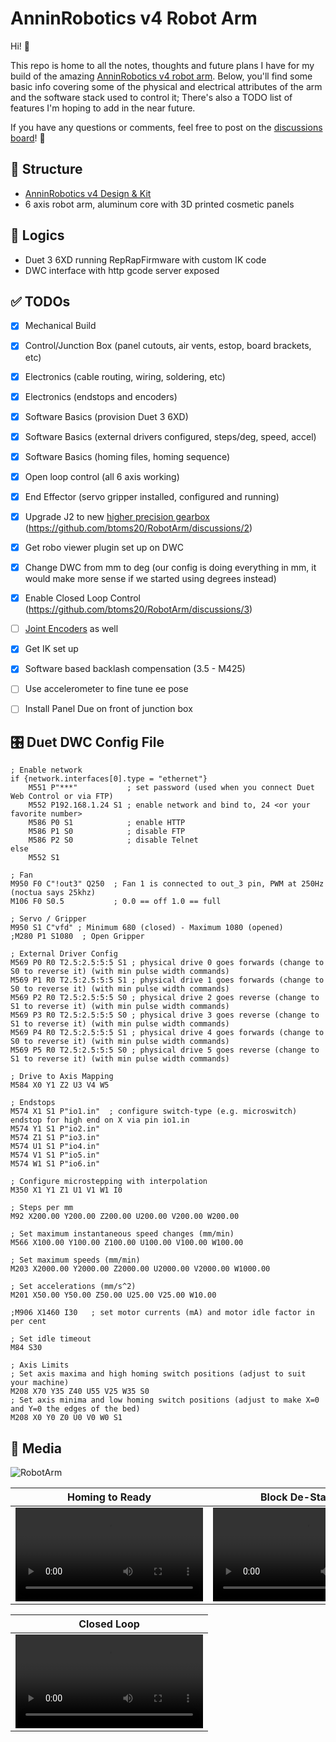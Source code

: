 # AnninRobotics v4 Robot Arm   
   
Hi! 👋
 
This repo is home to all the notes, thoughts and future plans I have for my build of the amazing [AnninRobotics v4 robot arm](https://www.anninrobotics.com). Below, you'll find some basic info covering some of the physical and electrical attributes of the arm and the software stack used to control it; There's also a TODO list of features I'm hoping to add in the near future.  

If you have any questions or comments, feel free to post on the [discussions board](https://github.com/btoms20/RobotArm/discussions)! 🙋
   
## 🦾 Structure
- [AnninRobotics v4 Design & Kit](https://www.anninrobotics.com)
- 6 axis robot arm, aluminum core with 3D printed cosmetic panels
   
## 🧠 Logics   
- Duet 3 6XD running RepRapFirmware with custom IK code    
- DWC interface with http gcode server exposed
   
   
## ✅ TODOs   
- [x] Mechanical Build
- [x] Control/Junction Box (panel cutouts, air vents, estop, board brackets, etc)
- [x] Electronics (cable routing, wiring, soldering, etc)
- [x] Electronics (endstops and encoders)
- [x] Software Basics (provision Duet 3 6XD)
- [x] Software Basics (external drivers configured, steps/deg, speed, accel)
- [x] Software Basics (homing files, homing sequence)
- [x] Open loop control (all 6 axis working)
- [x] End Effector (servo gripper installed, configured and running)
- [x] Upgrade J2 to new [higher precision gearbox](https://www.anninrobotics.com/post/j2-gearbox-update) (https://github.com/btoms20/RobotArm/discussions/2) 
- [x] Get robo viewer plugin set up on DWC   
- [x] Change DWC from mm to deg (our config is doing everything in mm, it would make more sense if we started using degrees instead)   
- [x] Enable Closed Loop Control (https://github.com/btoms20/RobotArm/discussions/3)
- [ ] [Joint Encoders](https://github.com/ongdexter/ar3_hardware_mods) as well
- [x] Get IK set up    
- [x] Software based backlash compensation (3.5 - M425)
- [ ] Use accelerometer to fine tune ee pose
- [ ] Install Panel Due on front of junction box 

   
## 🎛️ Duet DWC Config File   
```
; Enable network
if {network.interfaces[0].type = "ethernet"}
	M551 P"***"           ; set password (used when you connect Duet Web Control or via FTP)
	M552 P192.168.1.24 S1 ; enable network and bind to, 24 <or your favorite number>
	M586 P0 S1            ; enable HTTP
	M586 P1 S0            ; disable FTP
	M586 P2 S0            ; disable Telnet
else
    M552 S1

; Fan
M950 F0 C"!out3" Q250  ; Fan 1 is connected to out_3 pin, PWM at 250Hz (noctua says 25khz)
M106 F0 S0.5           ; 0.0 == off 1.0 == full

; Servo / Gripper
M950 S1 C"vfd" ; Minimum 680 (closed) - Maximum 1080 (opened)
;M280 P1 S1080  ; Open Gripper 

; External Driver Config
M569 P0 R0 T2.5:2.5:5:5 S1 ; physical drive 0 goes forwards (change to S0 to reverse it) (with min pulse width commands)
M569 P1 R0 T2.5:2.5:5:5 S1 ; physical drive 1 goes forwards (change to S0 to reverse it) (with min pulse width commands)
M569 P2 R0 T2.5:2.5:5:5 S0 ; physical drive 2 goes reverse (change to S1 to reverse it) (with min pulse width commands)
M569 P3 R0 T2.5:2.5:5:5 S0 ; physical drive 3 goes reverse (change to S1 to reverse it) (with min pulse width commands)
M569 P4 R0 T2.5:2.5:5:5 S1 ; physical drive 4 goes forwards (change to S0 to reverse it) (with min pulse width commands)
M569 P5 R0 T2.5:2.5:5:5 S0 ; physical drive 5 goes reverse (change to S1 to reverse it) (with min pulse width commands)

; Drive to Axis Mapping
M584 X0 Y1 Z2 U3 V4 W5 

; Endstops
M574 X1 S1 P"io1.in"  ; configure switch-type (e.g. microswitch) endstop for high end on X via pin io1.in
M574 Y1 S1 P"io2.in"
M574 Z1 S1 P"io3.in"
M574 U1 S1 P"io4.in"
M574 V1 S1 P"io5.in"
M574 W1 S1 P"io6.in"

; Configure microstepping with interpolation
M350 X1 Y1 Z1 U1 V1 W1 I0  

; Steps per mm
M92 X200.00 Y200.00 Z200.00 U200.00 V200.00 W200.00

; Set maximum instantaneous speed changes (mm/min)
M566 X100.00 Y100.00 Z100.00 U100.00 V100.00 W100.00

; Set maximum speeds (mm/min)
M203 X2000.00 Y2000.00 Z2000.00 U2000.00 V2000.00 W1000.00

; Set accelerations (mm/s^2)
M201 X50.00 Y50.00 Z50.00 U25.00 V25.00 W10.00      

;M906 X1460 I30   ; set motor currents (mA) and motor idle factor in per cent

; Set idle timeout
M84 S30          

; Axis Limits
; Set axis maxima and high homing switch positions (adjust to suit your machine)
M208 X70 Y35 Z40 U55 V25 W35 S0 
; Set axis minima and low homing switch positions (adjust to make X=0 and Y=0 the edges of the bed)
M208 X0 Y0 Z0 U0 V0 W0 S1 
```
   
## 📸 Media   
![RobotArm](https://user-images.githubusercontent.com/32753167/213881860-788fda76-0838-43bd-9a7b-2eec156446b1.jpeg)

| Homing to Ready | Block De-Stacking |
| :-------------: | :-------------: |
| ![Homing](https://user-images.githubusercontent.com/32753167/213882039-ebf8dee0-3288-44c1-89bc-e9ffb9ed38bb.mp4) | ![Block Stack](https://user-images.githubusercontent.com/32753167/213882056-57d40fd9-df9f-4b78-9aec-2173c790e646.mp4) |

| Closed Loop |
| :-------------: |
| ![Closed Loop](https://user-images.githubusercontent.com/32753167/233811881-bad81b96-132a-4ea8-9189-a250a28ba883.mp4) |
